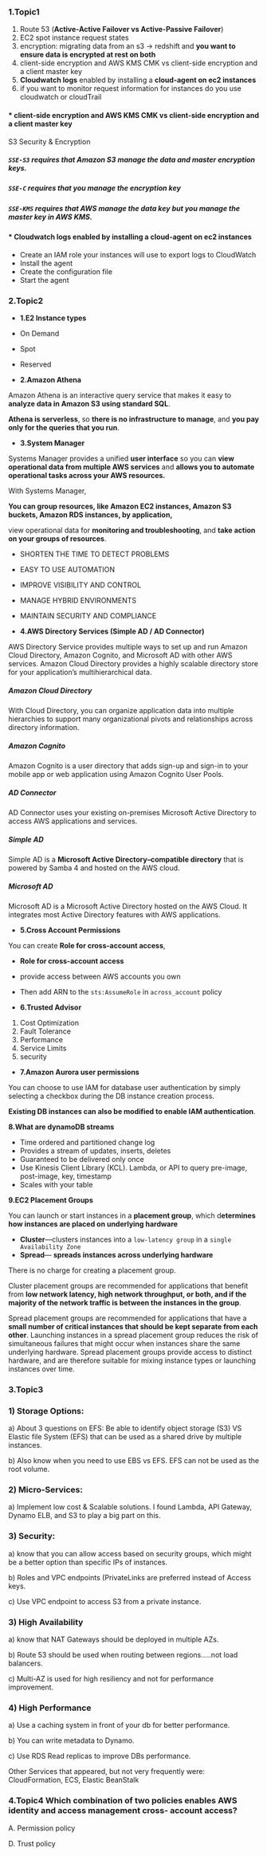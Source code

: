 ### 1.Topic1

1. Route 53 (**Active-Active Failover vs Active-Passive Failover**)
2. EC2 spot instance request states
3. encryption: migrating data from an s3 -> redshift and **you want to ensure data is encrypted at rest on both**
4. client-side encryption and AWS KMS CMK vs client-side encryption and a client master key
5. **Cloudwatch logs** enabled by installing a **cloud-agent on ec2 instances**
6. if you want to monitor request information for instances do you use cloudwatch or cloudTrail

#### * client-side encryption and AWS KMS CMK vs client-side encryption and a client master key

S3 Security & Encryption

##### `SSE-S3` requires that Amazon S3 manage the data and master encryption keys. 
##### `SSE-C` requires that you manage the encryption key
##### `SSE-KMS` requires that AWS manage the data key but you manage the master key in AWS KMS.

#### * Cloudwatch logs enabled by installing a cloud-agent on ec2 instances

* Create an IAM role your instances will use to export logs to CloudWatch
* Install the agent
* Create the configuration file
* Start the agent

### 2.Topic2

* **1.E2 Instance types**
 * On Demand
 * Spot
 * Reserved

* **2.Amazon Athena**
  
Amazon Athena is an interactive query service that makes it easy to **analyze data in Amazon S3 using standard SQL**. 

**Athena is serverless**, so **there is no infrastructure to manage**, and **you pay only for the queries that you run**.  
  
* **3.System Manager**

Systems Manager provides a unified **user interface** so you can **view operational data from multiple AWS services** and **allows you to automate operational tasks across your AWS resources.**

With Systems Manager,

**You can group resources, like Amazon EC2 instances, Amazon S3 buckets, Amazon RDS instances, by application,** 

view operational data for **monitoring and troubleshooting**, and **take action on your groups of resources**. 


  * SHORTEN THE TIME TO DETECT PROBLEMS
  * EASY TO USE AUTOMATION
  * IMPROVE VISIBILITY AND CONTROL
  * MANAGE HYBRID ENVIRONMENTS
  * MAINTAIN SECURITY AND COMPLIANCE


* **4.AWS Directory Services (Simple AD / AD Connector)**

AWS Directory Service provides multiple ways to set up and run Amazon Cloud Directory, Amazon Cognito, and Microsoft AD with other AWS services. Amazon Cloud Directory provides a highly scalable directory store for your application’s multihierarchical data.

#####  Amazon Cloud Directory

With Cloud Directory, you can organize application data into multiple hierarchies to support many organizational pivots and relationships across directory information.

##### Amazon Cognito

Amazon Cognito is a user directory that adds sign-up and sign-in to your mobile app or web application using Amazon Cognito User Pools.

##### AD Connector

AD Connector uses your existing on-premises Microsoft Active Directory to access AWS applications and services.

##### Simple AD

Simple AD is a **Microsoft Active Directory–compatible directory** that is powered by Samba 4 and hosted on the AWS cloud.

##### Microsoft AD

Microsoft AD is a Microsoft Active Directory hosted on the AWS Cloud. It integrates most Active Directory features with AWS applications.


* **5.Cross Account Permissions**

You can create **Role for cross-account access**, 
  
   * **Role for cross-account access**
   * provide access between AWS accounts you own
   * Then add ARN to the `sts:AssumeRole` in `across_account` policy
 
 
* **6.Trusted Advisor**

1. Cost Optimization
2. Fault Tolerance
3. Performance
4. Service Limits
5. security

* **7.Amazon Aurora user permissions**

You can choose to use IAM for database user authentication by simply selecting a checkbox during the DB instance creation process. 

**Existing DB instances can also be modified to enable IAM authentication**.

**8.What are dynamoDB streams**

* Time ordered and partitioned change log 
* Provides a stream of updates, inserts, deletes 
* Guaranteed to be delivered only once 
* Use Kinesis Client Library (KCL). Lambda, or API to query pre-image, post-image, key, timestamp 
* Scales with your table 

**9.EC2 Placement Groups**

You can launch or start instances in a **placement group**, which d**etermines how instances are placed on underlying hardware**

* **Cluster**—clusters instances into a `low-latency group` in a `single Availability Zone`
* **Spread**— **spreads instances across underlying hardware**

There is no charge for creating a placement group.

Cluster placement groups are recommended for applications that benefit from **low network latency, high network throughput, or both, and if the majority of the network traffic is between the instances in the group**. 


Spread placement groups are recommended for applications that have a **small number of critical instances that should be kept separate from each other**. Launching instances in a spread placement group reduces the risk of simultaneous failures that might occur when instances share the same underlying hardware. Spread placement groups provide access to distinct hardware, and are therefore suitable for mixing instance types or launching instances over time.

### 3.Topic3

### 1) Storage Options:

a) About 3 questions on EFS: Be able to identify object storage (S3) VS Elastic file System (EFS) that can be used as a shared drive by multiple instances.

b) Also know when you need to use EBS vs EFS. EFS can not be used as the root volume.

### 2) Micro-Services:

a) Implement low cost & Scalable solutions. I found Lambda, API Gateway, Dynamo ELB, and S3 to play a big part on this.

### 3) Security:

a) know that you can allow access based on security groups, which might be a better option than specific IPs of instances.

b) Roles and VPC endpoints (PrivateLinks are preferred instead of Access keys.

c) Use VPC endpoint to access S3 from a private instance.

### 3) High Availability
a) know that NAT Gateways should be deployed in multiple AZs.

b) Route 53 should be used when routing between regions.....not load balancers.

c) Multi-AZ is used for high resiliency and not for performance improvement.

### 4) High Performance

a) Use a caching system in front of your db for better performance.

b) You can write metadata to Dynamo.

c) Use RDS Read replicas to improve DBs performance.

Other Services that appeared, but not very frequently were: CloudFormation, ECS, Elastic BeanStalk

### 4.Topic4 Which combination of two policies enables AWS identity and access management cross- account access?

A. Permission policy

D. Trust policy

